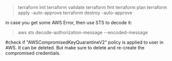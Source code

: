 >terraform init
>terraform validate
>terraform fmt
>terraform plan
>terraform apply -auto-approve
>terraform destroy -auto-approve

in case you get some AWS Error, then use STS to decode it:
>aws sts decode-authorization-message --encoded-message <ENCODED MESSAGE>

#check if "AWSCompromisedKeyQuarantineV2" policy is applied to user in AWS. It can be deleted. But make sure to delete and re-create the compromised credentials.

